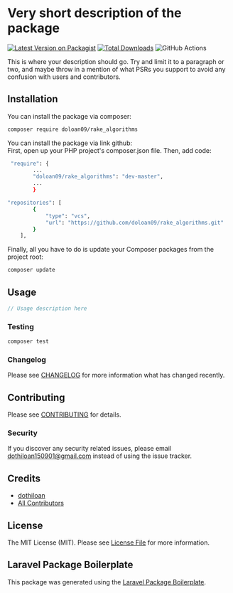 # Very short description of the package

[![Latest Version on Packagist](https://img.shields.io/packagist/v/doloan09/rake_algorithms.svg?style=flat-square)](https://packagist.org/packages/doloan09/rake_algorithms)
[![Total Downloads](https://img.shields.io/packagist/dt/doloan09/rake_algorithms.svg?style=flat-square)](https://packagist.org/packages/doloan09/rake_algorithms)
![GitHub Actions](https://github.com/doloan09/rake_algorithms/actions/workflows/main.yml/badge.svg)

This is where your description should go. Try and limit it to a paragraph or two, and maybe throw in a mention of what PSRs you support to avoid any confusion with users and contributors.

## Installation

You can install the package via composer:

```bash
composer require doloan09/rake_algorithms
```
You can install the package via link github:\
First, open up your PHP project's composer.json file. Then, add code:
```bash
 "require": {
        ...
        "doloan09/rake_algorithms": "dev-master",
        ...
        }
```
```bash
"repositories": [
        {
            "type": "vcs",
            "url": "https://github.com/doloan09/rake_algorithms.git"
        }
    ],
```
Finally, all you have to do is update your Composer packages from the project root:
```php
composer update
```

## Usage

```php
// Usage description here
```

### Testing

```bash
composer test
```

### Changelog

Please see [CHANGELOG](CHANGELOG.md) for more information what has changed recently.

## Contributing

Please see [CONTRIBUTING](CONTRIBUTING.md) for details.

### Security

If you discover any security related issues, please email dothiloan150901@gmail.com instead of using the issue tracker.

## Credits

-   [dothiloan](https://github.com/doloan09)
-   [All Contributors](../../contributors)

## License

The MIT License (MIT). Please see [License File](LICENSE.md) for more information.

## Laravel Package Boilerplate

This package was generated using the [Laravel Package Boilerplate](https://laravelpackageboilerplate.com).
